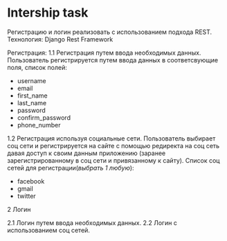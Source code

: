 # Intership task

Регистрацию и логин реализовать с использованием подхода REST.
Технология: Django Rest Framework

Регистрация:
1.1 Регистрация путем ввода необходимых данных.
Пользователь регистрируется путем ввода данных в соответсвующие поля, список полей:
* username
* email
* first_name
* last_name
* password
* confirm_password
* phone_number


1.2 Регистрация используя социальные сети.
Пользователь выбирает соц сети и регистрируется на сайте с помощью редиректа на соц сеть давая доступ к своим данным приложению
(заранее зарегистрированному в соц сети и привязанному к сайту).
Список соц сетей для регистрации(*выбрать 1 любую*):
* facebook
* gmail
* twitter

2 Логин

2.1 Логин путем ввода необходимых данных.
2.2 Логин с использованием соц сетей.

